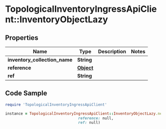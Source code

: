 # TopologicalInventoryIngressApiClient::InventoryObjectLazy

## Properties

Name | Type | Description | Notes
------------ | ------------- | ------------- | -------------
**inventory_collection_name** | **String** |  | 
**reference** | [**Object**](.md) |  | 
**ref** | **String** |  | 

## Code Sample

```ruby
require 'TopologicalInventoryIngressApiClient'

instance = TopologicalInventoryIngressApiClient::InventoryObjectLazy.new(inventory_collection_name: null,
                                 reference: null,
                                 ref: null)
```


